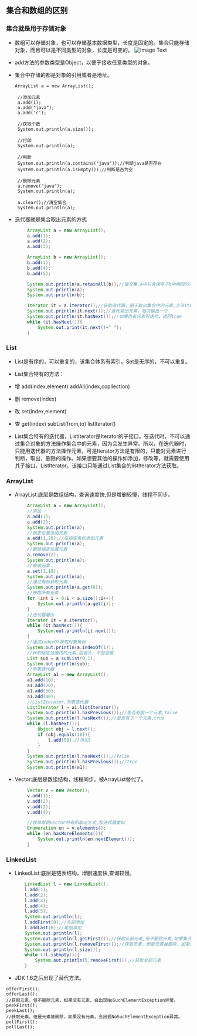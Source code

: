 ## 集合和数组的区别
### 集合就是用于存储对象
* 数组可以存储对象，也可以存储基本数据类型，长度是固定的。集合只能存储对象，而且可以是不同类型的对象，长度是可变的。
![Image Text](https://raw.github.com/wangyufei1006/Java-Design-patterns/master/Image/14.png)

* add方法的参数类型是Object，以便于接收任意类型的对象。
* 集合中存储的都是对象的引用或者是地址。

      ArrayList a = new ArrayList();

       //添加元素
       a.add(1);
       a.add("java");
       a.add('c');

       //获取个数
       System.out.println(a.size());

       //打印
       System.out.println(a);

       //判断
       System.out.println(a.contains("java"));//判断java是否存在
       System.out.println(a.isEmpty());//判断是否为空

       //删除元素
       a.remove("java");
       System.out.println(a);

       a.clear();//清空集合
       System.out.println(a);

* 迭代器就是集合取出元素的方式

```Java
        ArrayList a = new ArrayList();
        a.add(1);
        a.add(2);
        a.add(3);

        ArrayList b = new ArrayList();
        b.add(1);
        b.add(4);
        b.add(5);

        System.out.println(a.retainAll(b));//取交集,a中只会保存于b中相同的元素
        System.out.println(a);
        System.out.println(b);

        Iterator it = a.iterator();//获取迭代器，用于取出集合中的元素,方法iterator()来获取Iterator对象
        System.out.println(it.next());//迭代输出元素，每次输出一个
        System.out.println(it.hasNext());//如果仍有元素可迭代，返回true
        while (it.hasNext()){
            System.out.print(it.next()+" ");
        }
```
### List
* List是有序的，可以重复的，该集合体系有索引。Set是无序的，不可以重复。
* List集合特有的方法：
 * 增
        add(index,element)
        addAll(index,copllection)
 * 删
        remove(index)
 * 改
        set(index,element)
 * 查
        get(index)
        subList(from,to)
        listIterator()

* List集合特有的迭代器，ListIterator是Iterator的子接口。在迭代时，不可以通过集合对象的方法操作集合中的元素，因为会发生异常。所以，在迭代器时，只能用迭代器的方法操作元素，可是Iterator方法是有限的，只能对元素进行判断，取出，删除的操作。如果想要其他的操作如添加，修改等，就需要使用其子接口，ListIterator。该接口只能通过List集合的listIterator方法获取。
### ArrayList
* ArrayList:底层是数组结构，查询速度快,但是增删较慢，线程不同步。
```java
        ArrayList a = new ArrayList();
        //添加
        a.add(1);
        a.add(2);
        System.out.println(a);
        //指定位置添加元素
        a.add(1,20);//在指定角标添加元素
        System.out.println(a);
        //删除指定位置元素
        a.remove(2);
        System.out.println(a);
        //修改元素
        a.set(1,10);
        System.out.println(a);
        //通过角标获取元素
        System.out.println(a.get(0));
        //获取所有元素
        for (int i = 0;i < a.size();i++){
            System.out.println(a.get(i));
        }
        //迭代器遍历
        Iterator it = a.iterator();
        while (it.hasNext()){
            System.out.println(it.next());
        }
        //通过indexOf获取对象角标
        System.out.println(a.indexOf(1));
        //获取指定范围内的元素,包含头，不包含尾
        List sub = a.subList(0,1);
        System.out.println(sub);
        //列表迭代器
        ArrayList a1 = new ArrayList();
        a1.add(10);
        a1.add(20);
        a1.add(30);
        a1.add(40);
        //ListIterator,列表迭代器
        ListIterator l = a1.listIterator();
        System.out.println(l.hasPrevious());//是否有前一个元素,false
        System.out.println(l.hasNext());//是否有下一个元素,true
        while (l.hasNext()){
            Object obj = l.next();
            if (obj.equals(10)){
                l.add(50);//添加|
            }
        }
        System.out.println(l.hasNext());//false
        System.out.println(l.hasPrevious());//true
        System.out.println(a1);
```

* Vector:底层是数组结构，线程同步。被ArrayList替代了。

```java
        Vector v = new Vector();
        v.add(1);
        v.add(2);
        v.add(3);
        v.add(4);

        //枚举就是Vector特有的取出方式,和迭代器类似
        Enumeration en = v.elements();
        while (en.hasMoreElements()){
            System.out.println(en.nextElement());
        }
```
### LinkedList
* LinkedList:底层是链表结构，增删速度快,查询较慢。

```Java
       LinkedList l = new LinkedList();
       l.add(1);
       l.add(2);
       l.add(3);
       l.add(4);
       l.add(5);
       System.out.println(l);
       l.addFirst(0);//头部添加
       l.addLast(6);//尾部添加
       System.out.println(l);
       System.out.println(l.getFirst());//获取头部元素,但不删除元素,如果集合没有元素，会出现NoSuchElementException异常。
       System.out.println(l.removeFirst());//获取元素，但是元素被删除，如果没有元素，会出现NoSuchElementException异常。
       System.out.println(l.size());
       while (!l.isEmpty()){
           System.out.println(l.removeFirst());//获取全部元素
       }
```
* JDK 1.6之后出现了替代方法。
```
offerFirst();
offerLast();
//获取元素，但不删除元素，如果没有元素，会出现NoSuchElementException异常。
peekFirst();
peekLast();
//获取元素，但是元素被删除，如果没有元素，会出现NoSuchElementException异常。
pollFirst();
pollLast();
```

